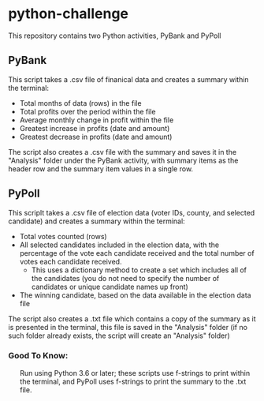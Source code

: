 <h1>python-challenge</h1>
This repository contains two Python activities, PyBank and PyPoll

<h2>PyBank</h2>
This script takes a .csv file of finanical data and creates a summary within the terminal:
<ul>
    <li>Total months of data (rows) in the file</li>
    <li>Total profits over the period within the file</li>
    <li>Average monthly change in profit within the file</li>
    <li>Greatest increase in profits (date and amount)</li>
<li>Greatest decrease in profits (date and amount)</li>
</ul>
The script also creates a .csv file with the summary and saves it in the "Analysis" folder under the PyBank activity, with summary items as the header row and the summary item values in a single row.

<h2>PyPoll</h2>
This scriplt takes a .csv file of election data (voter IDs, county, and selected candidate) and creates a summary within the terminal:
<ul>
    <li>Total votes counted (rows)</li>
    <li>All selected candidates included in the election data, with the percentage of the vote each candidate received and the total number of votes each candidate received.  
    <ul>
        <li>This uses a dictionary method to create a set which includes all of the candidates (you do not need to specify the number of candidates or unique candidate names up front)</li>
    </ul></li>
    <li>The winning candidate, based on the data available in the election data file</li>
</ul>
The script also creates a .txt file which contains a copy of the summary as it is presented in the terminal, this file is saved in the "Analysis" folder (if no such folder already exists, the script will create an "Analysis" folder)

<h3>Good To Know:</h3>
<ul>Run using Python 3.6 or later; these scripts use f-strings to print within the terminal, and PyPoll uses f-strings to print the summary to the .txt file.</ul>
</ul>